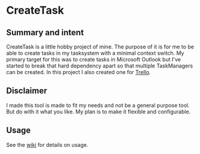 CreateTask
=========

Summary and intent
-------------------------
CreateTask is a little hobby project of mine. The purpose of it is for me to be able to create tasks in my tasksystem with a minimal context switch. My primary target for this was to create tasks in Microsoft Outlook but I've started to break that hard dependency apart so that multiple TaskManagers can be created. In this project I also created one for [Trello](http://trello.com).

Disclaimer
-------------
I made this tool is made to fit my needs and not be a general purpose tool. But do with it what you like. My plan is to make it flexible and configurable.

Usage
--------
See the [wiki](https://github.com/nippe/CreateTask/wiki) for details on usage.



